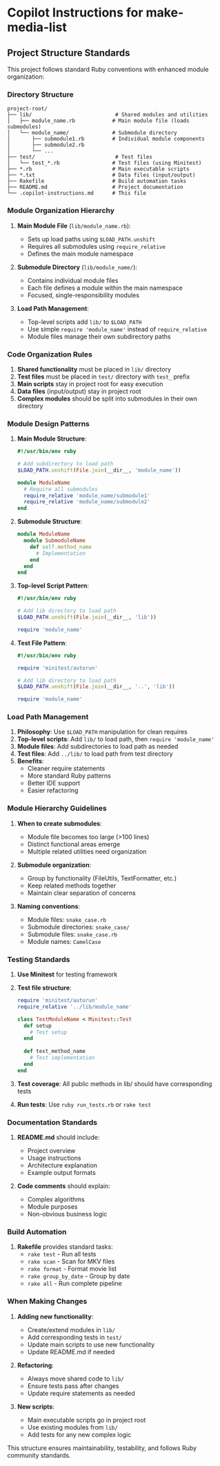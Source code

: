 # Copilot Instructions for make-media-list

## Project Structure Standards

This project follows standard Ruby conventions with enhanced module organization:

### Directory Structure
```
project-root/
├── lib/                           # Shared modules and utilities
│   ├── module_name.rb            # Main module file (loads submodules)
│   └── module_name/              # Submodule directory
│       ├── submodule1.rb         # Individual module components
│       ├── submodule2.rb
│       └── ...
├── test/                          # Test files
│   └── test_*.rb                 # Test files (using Minitest)
├── *.rb                          # Main executable scripts
├── *.txt                         # Data files (input/output)
├── Rakefile                      # Build automation tasks
├── README.md                     # Project documentation
└── .copilot-instructions.md      # This file
```

### Module Organization Hierarchy

1. **Main Module File** (`lib/module_name.rb`):
   - Sets up load paths using `$LOAD_PATH.unshift`
   - Requires all submodules using `require_relative`
   - Defines the main module namespace

2. **Submodule Directory** (`lib/module_name/`):
   - Contains individual module files
   - Each file defines a module within the main namespace
   - Focused, single-responsibility modules

3. **Load Path Management**:
   - Top-level scripts add `lib/` to `$LOAD_PATH`
   - Use simple `require 'module_name'` instead of `require_relative`
   - Module files manage their own subdirectory paths

### Code Organization Rules

1. **Shared functionality** must be placed in `lib/` directory
2. **Test files** must be placed in `test/` directory with `test_` prefix
3. **Main scripts** stay in project root for easy execution
4. **Data files** (input/output) stay in project root
5. **Complex modules** should be split into submodules in their own directory

### Module Design Patterns

1. **Main Module Structure**:
   ```ruby
   #!/usr/bin/env ruby
   
   # Add subdirectory to load path
   $LOAD_PATH.unshift(File.join(__dir__, 'module_name'))
   
   module ModuleName
     # Require all submodules
     require_relative 'module_name/submodule1'
     require_relative 'module_name/submodule2'
   end
   ```

2. **Submodule Structure**:
   ```ruby
   module ModuleName
     module SubmoduleName
       def self.method_name
         # Implementation
       end
     end
   end
   ```

3. **Top-level Script Pattern**:
   ```ruby
   #!/usr/bin/env ruby
   
   # Add lib directory to load path
   $LOAD_PATH.unshift(File.join(__dir__, 'lib'))
   
   require 'module_name'
   ```

4. **Test File Pattern**:
   ```ruby
   #!/usr/bin/env ruby
   
   require 'minitest/autorun'
   
   # Add lib directory to load path
   $LOAD_PATH.unshift(File.join(__dir__, '..', 'lib'))
   
   require 'module_name'
   ```

### Load Path Management

1. **Philosophy**: Use `$LOAD_PATH` manipulation for clean requires
2. **Top-level scripts**: Add `lib/` to load path, then `require 'module_name'`
3. **Module files**: Add subdirectories to load path as needed
4. **Test files**: Add `../lib/` to load path from test directory
5. **Benefits**: 
   - Cleaner require statements
   - More standard Ruby patterns
   - Better IDE support
   - Easier refactoring

### Module Hierarchy Guidelines

1. **When to create submodules**:
   - Module file becomes too large (>100 lines)
   - Distinct functional areas emerge
   - Multiple related utilities need organization

2. **Submodule organization**:
   - Group by functionality (FileUtils, TextFormatter, etc.)
   - Keep related methods together
   - Maintain clear separation of concerns

3. **Naming conventions**:
   - Module files: `snake_case.rb`
   - Submodule directories: `snake_case/`
   - Submodule files: `snake_case.rb`
   - Module names: `CamelCase`

### Testing Standards

1. **Use Minitest** for testing framework
2. **Test file structure**:
   ```ruby
   require 'minitest/autorun'
   require_relative '../lib/module_name'
   
   class TestModuleName < Minitest::Test
     def setup
       # Test setup
     end
     
     def test_method_name
       # Test implementation
     end
   end
   ```

3. **Test coverage**: All public methods in lib/ should have corresponding tests
4. **Run tests**: Use `ruby run_tests.rb` or `rake test`

### Documentation Standards

1. **README.md** should include:
   - Project overview
   - Usage instructions
   - Architecture explanation
   - Example output formats

2. **Code comments** should explain:
   - Complex algorithms
   - Module purposes
   - Non-obvious business logic

### Build Automation

1. **Rakefile** provides standard tasks:
   - `rake test` - Run all tests
   - `rake scan` - Scan for MKV files
   - `rake format` - Format movie list
   - `rake group_by_date` - Group by date
   - `rake all` - Run complete pipeline

### When Making Changes

1. **Adding new functionality**:
   - Create/extend modules in `lib/`
   - Add corresponding tests in `test/`
   - Update main scripts to use new functionality
   - Update README.md if needed

2. **Refactoring**:
   - Always move shared code to `lib/`
   - Ensure tests pass after changes
   - Update require statements as needed

3. **New scripts**:
   - Main executable scripts go in project root
   - Use existing modules from `lib/`
   - Add tests for any new complex logic

This structure ensures maintainability, testability, and follows Ruby community standards.
